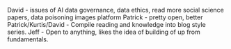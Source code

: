 David - issues of AI data governance, data ethics, read more social science papers, data poisoning images platform 
Patrick - pretty open, better 
Patrick/Kurtis/David - Compile reading and knowledge into blog style series.
Jeff - Open to anything, likes the idea of building of up from fundamentals. 